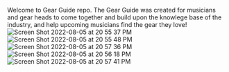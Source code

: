 Welcome to Gear Guide repo.
The Gear Guide was created for musicians and gear heads to come together and build upon the knowlege base of the industry, and help upcoming musicians find the gear they love!
![Screen Shot 2022-08-05 at 20 55 37 PM](https://user-images.githubusercontent.com/98844164/183227267-2cd914d0-1649-45d2-bc4f-dea3b9170ba7.png)
![Screen Shot 2022-08-05 at 20 55 48 PM](https://user-images.githubusercontent.com/98844164/183227271-65cca0f1-d50b-458a-b7b4-e704d4c74f3c.png)
![Screen Shot 2022-08-05 at 20 57 36 PM](https://user-images.githubusercontent.com/98844164/183227315-36fc7add-e5c8-4178-9433-e0d20109d135.png)
![Screen Shot 2022-08-05 at 20 56 18 PM](https://user-images.githubusercontent.com/98844164/183227274-52dbb7f5-88d8-48c8-b58f-caa7cea47b96.png)
![Screen Shot 2022-08-05 at 20 57 41 PM](https://user-images.githubusercontent.com/98844164/183227325-bfab2870-bd10-459d-9040-58d151127b7a.png)
